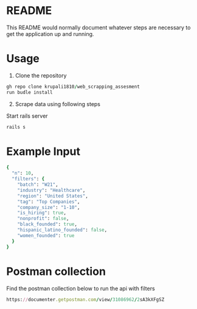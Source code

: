 # README

This README would normally document whatever steps are necessary to get the
application up and running.

# Usage
1. Clone the repository

```ruby
gh repo clone krupali1810/web_scrapping_assesment
run budle install
```
2. Scrape data using following steps

Start rails server
```ruby
rails s
```

# Example Input
```ruby
{
  "n": 10,
  "filters": {
    "batch": "W21",
    "industry": "Healthcare",
    "region": "United States",
    "tag": "Top Companies",
    "company_size": "1-10",
    "is_hiring": true,
    "nonprofit": false,
    "black_founded": true,
    "hispanic_latino_founded": false,
    "women_founded": true
  }
}
```
# Postman collection

Find the postman collection below to run the api with filters

```ruby
https://documenter.getpostman.com/view/31086962/2sA3kXFgSZ
```

